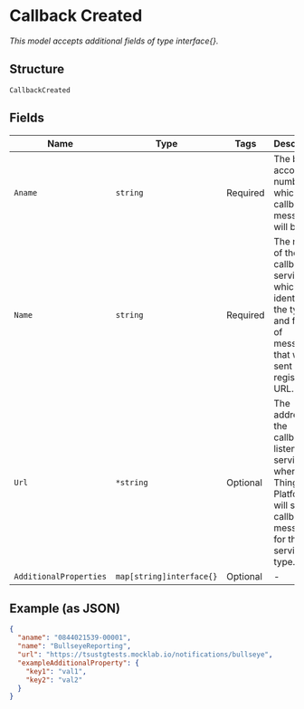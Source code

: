
# Callback Created

*This model accepts additional fields of type interface{}.*

## Structure

`CallbackCreated`

## Fields

| Name | Type | Tags | Description |
|  --- | --- | --- | --- |
| `Aname` | `string` | Required | The billing account number for which callback messages will be sent. |
| `Name` | `string` | Required | The name of the callback service, which identifies the type and format of messages that will be sent to the registered URL. |
| `Url` | `*string` | Optional | The address of the callback listening service where the ThingSpace Platform will send callback messages for the service type. |
| `AdditionalProperties` | `map[string]interface{}` | Optional | - |

## Example (as JSON)

```json
{
  "aname": "0844021539-00001",
  "name": "BullseyeReporting",
  "url": "https://tsustgtests.mocklab.io/notifications/bullseye",
  "exampleAdditionalProperty": {
    "key1": "val1",
    "key2": "val2"
  }
}
```

